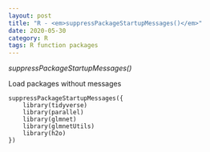 ```yaml
---
layout: post
title: "R - <em>suppressPackageStartupMessages()</em>"
date: 2020-05-30
category: R
tags: R function packages
---
```


<em>suppressPackageStartupMessages()</em> 



Load packages without messages


```
suppressPackageStartupMessages({
    library(tidyverse)
    library(parallel)
    library(glmnet)
    library(glmnetUtils)
    library(h2o)
})

```


